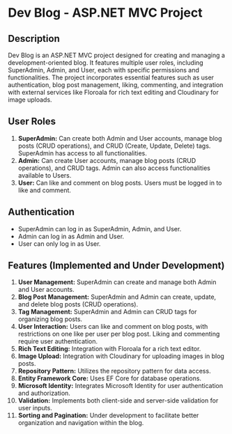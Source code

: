 # Dev Blog - ASP.NET MVC Project

## Description
Dev Blog is an ASP.NET MVC project designed for creating and managing a development-oriented blog. It features multiple user roles, including SuperAdmin, Admin, and User, each with specific permissions and functionalities. The project incorporates essential features such as user authentication, blog post management, liking, commenting, and integration with external services like Floroala for rich text editing and Cloudinary for image uploads.

## User Roles
1. **SuperAdmin:** Can create both Admin and User accounts, manage blog posts (CRUD operations), and CRUD (Create, Update, Delete) tags. SuperAdmin has access to all functionalities.
2. **Admin:** Can create User accounts, manage blog posts (CRUD operations), and CRUD tags. Admin can also access functionalities available to Users.
3. **User:** Can like and comment on blog posts. Users must be logged in to like and comment.

## Authentication
- SuperAdmin can log in as SuperAdmin, Admin, and User.
- Admin can log in as Admin and User.
- User can only log in as User.

## Features (Implemented and Under Development)
1. **User Management:** SuperAdmin can create and manage both Admin and User accounts.
2. **Blog Post Management:** SuperAdmin and Admin can create, update, and delete blog posts (CRUD operations).
3. **Tag Management:** SuperAdmin and Admin can CRUD tags for organizing blog posts.
4. **User Interaction:** Users can like and comment on blog posts, with restrictions on one like per user per blog post. Liking and commenting require user authentication.
5. **Rich Text Editing:** Integration with Floroala for a rich text editor.
6. **Image Upload:** Integration with Cloudinary for uploading images in blog posts.
7. **Repository Pattern:** Utilizes the repository pattern for data access.
8. **Entity Framework Core:** Uses EF Core for database operations.
9. **Microsoft Identity:** Integrates Microsoft Identity for user authentication and authorization.
10. **Validation:** Implements both client-side and server-side validation for user inputs.
11. **Sorting and Pagination:** Under development to facilitate better organization and navigation within the blog.
